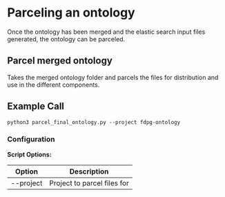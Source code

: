 # Parceling an ontology

Once the ontology has been merged and the elastic search input files generated, the ontology can be parceled.

## Parcel merged ontology

Takes the merged ontology folder and parcels the files for distribution and use in the different components.

## Example Call

`python3 parcel_final_ontology.py --project fdpg-ontology`

### Configuration

**Script Options:**

| Option                   | Description                 |
|--------------------------|-----------------------------|
| --project <project-name> | Project to parcel files for |

